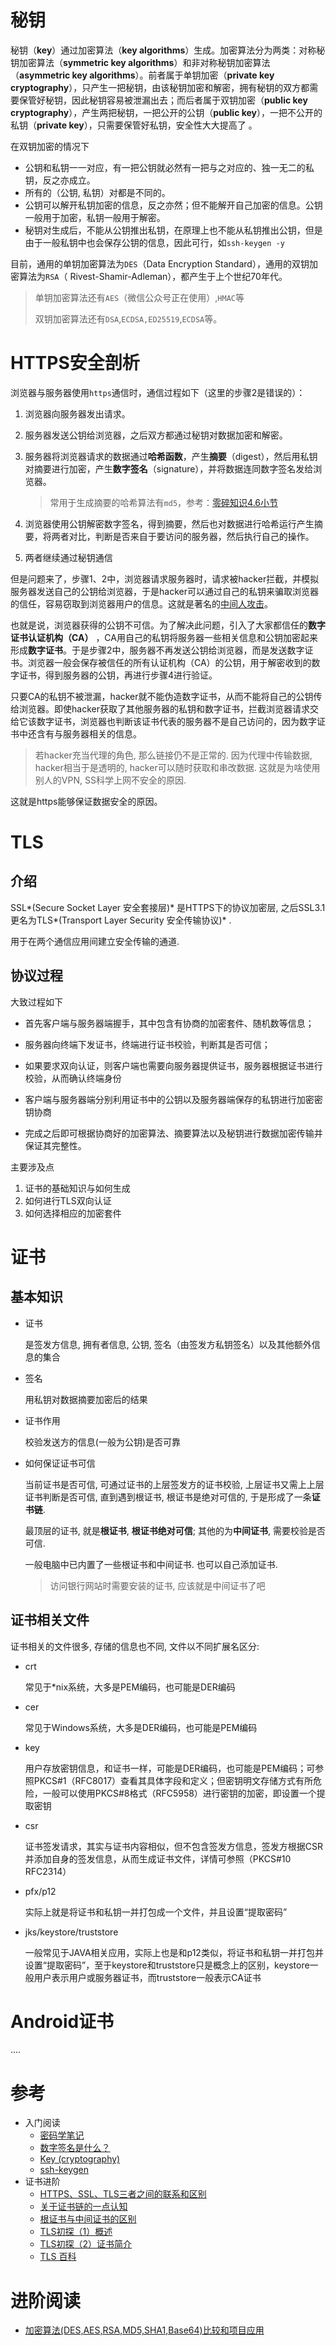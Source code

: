 # 秘钥

秘钥（**key**）通过加密算法（**key algorithms**）生成。加密算法分为两类：对称秘钥加密算法（**symmetric key algorithms**）和非对称秘钥加密算法（**asymmetric key algorithms**）。前者属于单钥加密（**private key cryptography**），只产生一把秘钥，由该秘钥加密和解密，拥有秘钥的双方都需要保管好秘钥，因此秘钥容易被泄漏出去；而后者属于双钥加密（**public key cryptography**），产生两把秘钥，一把公开的公钥（**public key**），一把不公开的私钥（**private key**），只需要保管好私钥，安全性大大提高了 。

在双钥加密的情况下

* 公钥和私钥一一对应，有一把公钥就必然有一把与之对应的、独一无二的私钥，反之亦成立。
* 所有的（公钥, 私钥）对都是不同的。
* 公钥可以解开私钥加密的信息，反之亦然；但不能解开自己加密的信息。公钥一般用于加密，私钥一般用于解密。
* 秘钥对生成后，不能从公钥推出私钥，在原理上也不能从私钥推出公钥，但是由于一般私钥中也会保存公钥的信息，因此可行，如`ssh-keygen -y`

目前，通用的单钥加密算法为`DES`（Data Encryption Standard），通用的双钥加密算法为`RSA`（ Rivest-Shamir-Adleman），都产生于上个世纪70年代。

> 单钥加密算法还有`AES`（微信公众号正在使用）,`HMAC`等
>
> 双钥加密算法还有`DSA`,`ECDSA,ED25519`,`ECDSA`等。

# HTTPS安全剖析

浏览器与服务器使用`https`通信时，通信过程如下（这里的步骤2是错误的）：

1. 浏览器向服务器发出请求。 

2. 服务器发送公钥给浏览器，之后双方都通过秘钥对数据加密和解密。

3. 服务器将浏览器请求的数据通过**哈希函数**，产生**摘要**（digest），然后用私钥对摘要进行加密，产生**数字签名**（signature），并将数据连同数字签名发给浏览器。

   > 常用于生成摘要的哈希算法有`md5`，参考：[零碎知识4.6小节][1]

4. 浏览器使用公钥解密数字签名，得到摘要，然后也对数据进行哈希运行产生摘要，将两者对比，判断是否来自于要访问的服务器，然后执行自己的操作。

5. 两者继续通过秘钥通信

但是问题来了，步骤1、2中，浏览器请求服务器时，请求被hacker拦截，并模拟服务器发送自己的公钥给浏览器，于是hacker可以通过自己的私钥来骗取浏览器的信任，容易窃取到浏览器用户的信息。这就是著名的[中间人攻击][2]。

也就是说，浏览器获得的公钥不可信。为了解决此问题，引入了大家都信任的**数字证书认证机构（CA）** ，CA用自己的私钥将服务器一些相关信息和公钥加密起来形成**数字证书**。于是步骤2中，服务器不再发送公钥给浏览器，而是发送数字证书。浏览器一般会保存被信任的所有认证机构（CA）的公钥，用于解密收到的数字证书，得到服务器的公钥，再进行步骤4进行验证。

只要CA的私钥不被泄漏，hacker就不能伪造数字证书，从而不能将自己的公钥传给浏览器。即使hacker获取了其他服务器的私钥和数字证书，拦截浏览器请求交给它该数字证书，浏览器也判断该证书代表的服务器不是自己访问的，因为数字证书中还含有与服务器相关的信息。

> 若hacker充当代理的角色, 那么链接仍不是正常的. 因为代理中传输数据, hacker相当于是透明的, hacker可以随时获取和串改数据. 这就是为啥使用别人的VPN, SS科学上网不安全的原因.

这就是https能够保证数据安全的原因。

[1]:https://blog.csdn.net/jdbdh/article/details/87189717#46_md5_258
[2]:http://en.wikipedia.org/wiki/Man-in-the-middle_attack

# TLS

## 介绍

SSL*(Secure Socket Layer 安全套接层)* 是HTTPS下的协议加密层, 之后SSL3.1更名为TLS*(Transport Layer Security 安全传输协议)* .

用于在两个通信应用间建立安全传输的通道.

## 协议过程

大致过程如下

* 首先客户端与服务器端握手，其中包含有协商的加密套件、随机数等信息；

* 服务器向终端下发证书，终端进行证书校验，判断其是否可信；

* 如果要求双向认证，则客户端也需要向服务器提供证书，服务器根据证书进行校验，从而确认终端身份

* 客户端与服务器端分别利用证书中的公钥以及服务器端保存的私钥进行加密密钥协商

* 完成之后即可根据协商好的加密算法、摘要算法以及秘钥进行数据加密传输并保证其完整性。

主要涉及点

1. 证书的基础知识与如何生成
2. 如何进行TLS双向认证
3. 如何选择相应的加密套件

# 证书

## 基本知识

* 证书

  是签发方信息, 拥有者信息, 公钥, 签名（由签发方私钥签名）以及其他额外信息的集合

* 签名

  用私钥对数据摘要加密后的结果

* 证书作用

  校验发送方的信息(一般为公钥)是否可靠

* 如何保证证书可信

  当前证书是否可信, 可通过证书的上层签发方的证书校验, 上层证书又需上上层证书判断是否可信, 直到遇到根证书, 根证书是绝对可信的, 于是形成了一条**证书链**.  

  最顶层的证书, 就是**根证书**, **根证书绝对可信**; 其他的为**中间证书**, 需要校验是否可信. 

  一般电脑中已内置了一些根证书和中间证书. 也可以自己添加证书.
  
  > 访问银行网站时需要安装的证书, 应该就是中间证书了吧

## 证书相关文件

证书相关的文件很多, 存储的信息也不同, 文件以不同扩展名区分:

* crt

  常见于*nix系统，大多是PEM编码，也可能是DER编码

* cer

  常见于Windows系统，大多是DER编码，也可能是PEM编码

* key

  用户存放密钥信息，和证书一样，可能是DER编码，也可能是PEM编码；可参照PKCS#1（RFC8017）查看其具体字段和定义；但密钥明文存储方式有所危险，一般可以使用PKCS#8格式（RFC5958）进行密钥的加密，即设置一个提取密钥

* csr

  证书签发请求，其实与证书内容相似，但不包含签发方信息，签发方根据CSR并添加自身的签发信息，从而生成证书文件，详情可参照（PKCS#10 RFC2314）

* pfx/p12

  实际上就是将证书和私钥一并打包成一个文件，并且设置“提取密码”

* jks/keystore/truststore

   一般常见于JAVA相关应用，实际上也是和p12类似，将证书和私钥一并打包并设置“提取密码”，至于keystore和truststore只是概念上的区别，keystore一般用户表示用户或服务器证书，而truststore一般表示CA证书

# Android证书

....

# 参考

* 入门阅读
  * [密码学笔记](http://www.ruanyifeng.com/blog/2006/12/notes_on_cryptography.html)
  * [数字签名是什么？](http://www.ruanyifeng.com/blog/2011/08/what_is_a_digital_signature.html)
  * [Key (cryptography)](https://en.wikipedia.org/wiki/Key_(cryptography))
  * [ssh-keygen](https://www.ssh.com/ssh/keygen/)
* 证书进阶
  * [HTTPS、SSL、TLS三者之间的联系和区别](https://blog.csdn.net/enweitech/article/details/81781405)
  * [关于证书链的一点认知](https://www.jianshu.com/p/fcd0572c4765)
  * [根证书与中间证书的区别](https://www.sohu.com/a/250886697_708801)
  * [TLS初探（1）概述](https://blog.csdn.net/jjxojm/article/details/81266181)
  * [TLS初探（2）证书简介](https://blog.csdn.net/jjxojm/article/details/81266601)
  * [TLS 百科](https://baike.baidu.com/item/TLS/2979545?fr=aladdin)

# 进阶阅读

* [加密算法(DES,AES,RSA,MD5,SHA1,Base64)比较和项目应用](https://www.cnblogs.com/sochishun/p/7028056.html)

